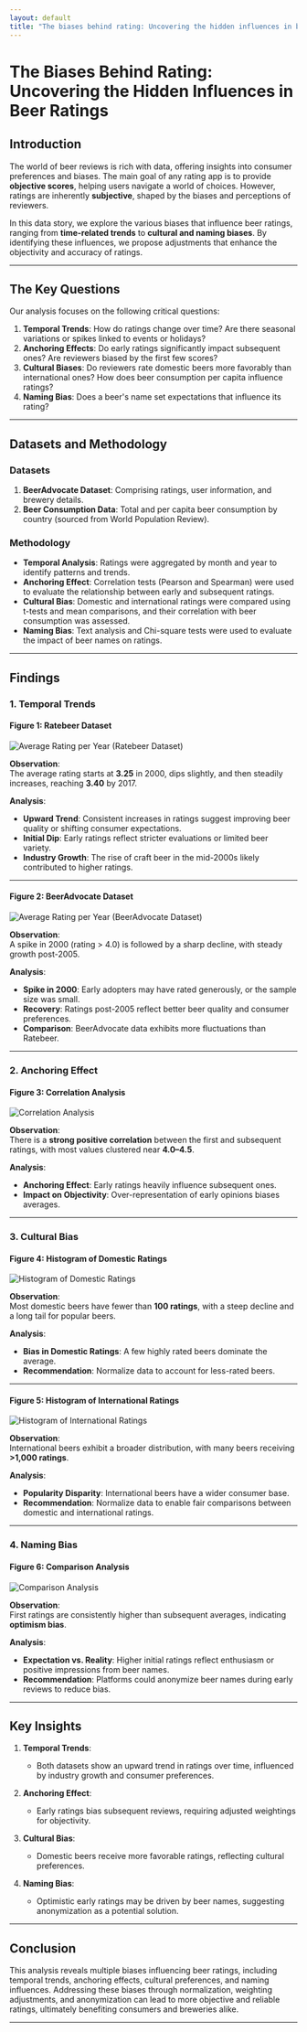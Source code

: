 ```yaml
---
layout: default
title: "The biases behind rating: Uncovering the hidden influences in beer ratings"
---
```


# **The Biases Behind Rating: Uncovering the Hidden Influences in Beer Ratings**

## **Introduction**

The world of beer reviews is rich with data, offering insights into consumer preferences and biases. The main goal of any rating app is to provide **objective scores**, helping users navigate a world of choices. However, ratings are inherently **subjective**, shaped by the biases and perceptions of reviewers.

In this data story, we explore the various biases that influence beer ratings, ranging from **time-related trends** to **cultural and naming biases**. By identifying these influences, we propose adjustments that enhance the objectivity and accuracy of ratings.

---

## **The Key Questions**

Our analysis focuses on the following critical questions:

1. **Temporal Trends**: How do ratings change over time? Are there seasonal variations or spikes linked to events or holidays?  
2. **Anchoring Effects**: Do early ratings significantly impact subsequent ones? Are reviewers biased by the first few scores?  
3. **Cultural Biases**: Do reviewers rate domestic beers more favorably than international ones? How does beer consumption per capita influence ratings?  
4. **Naming Bias**: Does a beer's name set expectations that influence its rating?

---

## **Datasets and Methodology**

### **Datasets**
1. **BeerAdvocate Dataset**: Comprising ratings, user information, and brewery details.  
2. **Beer Consumption Data**: Total and per capita beer consumption by country (sourced from World Population Review).  

### **Methodology**
- **Temporal Analysis**: Ratings were aggregated by month and year to identify patterns and trends.  
- **Anchoring Effect**: Correlation tests (Pearson and Spearman) were used to evaluate the relationship between early and subsequent ratings.  
- **Cultural Bias**: Domestic and international ratings were compared using t-tests and mean comparisons, and their correlation with beer consumption was assessed.  
- **Naming Bias**: Text analysis and Chi-square tests were used to evaluate the impact of beer names on ratings.

---

## **Findings**

### **1. Temporal Trends**

#### **Figure 1: Ratebeer Dataset**
![Average Rating per Year (Ratebeer Dataset)](assets/img/Average%20Rateing%20per%20Year%20Ratebeer.png)

**Observation**:  
The average rating starts at **3.25** in 2000, dips slightly, and then steadily increases, reaching **3.40** by 2017.

**Analysis**:  
- **Upward Trend**: Consistent increases in ratings suggest improving beer quality or shifting consumer expectations.  
- **Initial Dip**: Early ratings reflect stricter evaluations or limited beer variety.  
- **Industry Growth**: The rise of craft beer in the mid-2000s likely contributed to higher ratings.

---

#### **Figure 2: BeerAdvocate Dataset**
![Average Rating per Year (BeerAdvocate Dataset)](assets/img/Average%20Rating%20per%20Year%20BeerAdvocate%20dataset%20.png)

**Observation**:  
A spike in 2000 (rating > 4.0) is followed by a sharp decline, with steady growth post-2005.

**Analysis**:  
- **Spike in 2000**: Early adopters may have rated generously, or the sample size was small.  
- **Recovery**: Ratings post-2005 reflect better beer quality and consumer preferences.  
- **Comparison**: BeerAdvocate data exhibits more fluctuations than Ratebeer.

---

### **2. Anchoring Effect**

#### **Figure 3: Correlation Analysis**
![Correlation Analysis](assets/img/Correlation%20between%20first%20and%20other%20rating.png)

**Observation**:  
There is a **strong positive correlation** between the first and subsequent ratings, with most values clustered near **4.0–4.5**.

**Analysis**:  
- **Anchoring Effect**: Early ratings heavily influence subsequent ones.  
- **Impact on Objectivity**: Over-representation of early opinions biases averages.

---

### **3. Cultural Bias**

#### **Figure 4: Histogram of Domestic Ratings**
![Histogram of Domestic Ratings](assets/img/Domestic%20Rating.png)

**Observation**:  
Most domestic beers have fewer than **100 ratings**, with a steep decline and a long tail for popular beers.

**Analysis**:  
- **Bias in Domestic Ratings**: A few highly rated beers dominate the average.  
- **Recommendation**: Normalize data to account for less-rated beers.

---

#### **Figure 5: Histogram of International Ratings**
![Histogram of International Ratings](assets/img/International%20Rating.png)

**Observation**:  
International beers exhibit a broader distribution, with many beers receiving **>1,000 ratings**.

**Analysis**:  
- **Popularity Disparity**: International beers have a wider consumer base.  
- **Recommendation**: Normalize data to enable fair comparisons between domestic and international ratings.

---

### **4. Naming Bias**

#### **Figure 6: Comparison Analysis**
![Comparison Analysis](assets/img/Camparison%20between%20the%20first%20rate%20and%20the%20following%20rate%20me.png)

**Observation**:  
First ratings are consistently higher than subsequent averages, indicating **optimism bias**.

**Analysis**:  
- **Expectation vs. Reality**: Higher initial ratings reflect enthusiasm or positive impressions from beer names.  
- **Recommendation**: Platforms could anonymize beer names during early reviews to reduce bias.

---

## **Key Insights**

1. **Temporal Trends**:  
   - Both datasets show an upward trend in ratings over time, influenced by industry growth and consumer preferences.  

2. **Anchoring Effect**:  
   - Early ratings bias subsequent reviews, requiring adjusted weightings for objectivity.  

3. **Cultural Bias**:  
   - Domestic beers receive more favorable ratings, reflecting cultural preferences.  

4. **Naming Bias**:  
   - Optimistic early ratings may be driven by beer names, suggesting anonymization as a potential solution.

---

## **Conclusion**

This analysis reveals multiple biases influencing beer ratings, including temporal trends, anchoring effects, cultural preferences, and naming influences. Addressing these biases through normalization, weighting adjustments, and anonymization can lead to more objective and reliable ratings, ultimately benefiting consumers and breweries alike.

---
